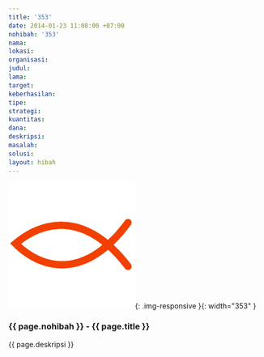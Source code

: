 ```yaml
---
title: '353'
date: 2014-01-23 11:08:00 +07:00
nohibah: '353'
nama: 
lokasi: 
organisasi: 
judul: 
lama: 
target: 
keberhasilan: 
tipe: 
strategi: 
kuantitas: 
dana: 
deskripsi: 
masalah: 
solusi: 
layout: hibah
---
```


![353](/static/img/hibahcms/353.png){: .img-responsive }{: width="353" }

### {{ page.nohibah }} - {{ page.title }}

{{ page.deskripsi }}
